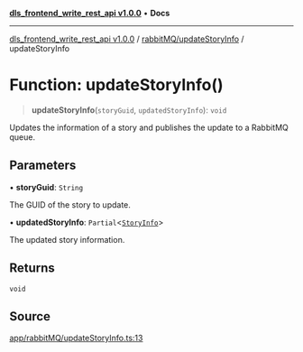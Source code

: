 [**dls_frontend_write_rest_api v1.0.0**](../../../README.md) • **Docs**

***

[dls_frontend_write_rest_api v1.0.0](../../../modules.md) / [rabbitMQ/updateStoryInfo](../README.md) / updateStoryInfo

# Function: updateStoryInfo()

> **updateStoryInfo**(`storyGuid`, `updatedStoryInfo`): `void`

Updates the information of a story and publishes the update to a RabbitMQ queue.

## Parameters

• **storyGuid**: `String`

The GUID of the story to update.

• **updatedStoryInfo**: `Partial`\<[`StoryInfo`](../../../entities/entities/StoryInfo/classes/StoryInfo.md)\>

The updated story information.

## Returns

`void`

## Source

[app/rabbitMQ/updateStoryInfo.ts:13](https://github.com/No-Life-inc/dls_write_api/blob/3b6ede554338fca33854ae593d3c96d63a70eb98/app/rabbitMQ/updateStoryInfo.ts#L13)
